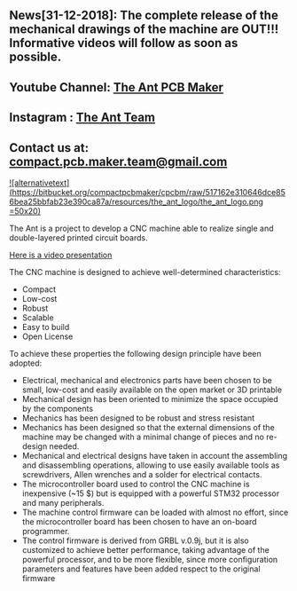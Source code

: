 ## News[31-12-2018]: The complete release of the mechanical drawings of the machine are OUT!!! Informative videos will follow as soon as possible.

## Youtube Channel: [The Ant PCB Maker](https://www.youtube.com/channel/UCX44z-SSL7LzcB4xxgUdHHA)

## Instagram : [The Ant Team](https://www.instagram.com/the_ant_team/)

## Contact us at: compact.pcb.maker.team@gmail.com

[![alternativetext](https://bitbucket.org/compactpcbmaker/cpcbm/raw/517162e310646dce856bea25bbfab23e390ca87a/resources/the_ant_logo/the_ant_logo.png =50x20)](https://www.youtube.com/channel/UCX44z-SSL7LzcB4xxgUdHHA)


The Ant is a project to develop a CNC machine able to realize single and double-layered printed circuit boards.

[Here is a video presentation](https://youtu.be/nVkbG-CYaAA)

The CNC machine is designed to achieve well-determined characteristics:

- Compact
- Low-cost
- Robust
- Scalable
- Easy to build
- Open License

To achieve these properties the following design principle have been adopted:

- Electrical, mechanical and electronics parts have been chosen to be small, low-cost and easily available on the open market or 3D printable
- Mechanical design has been oriented to minimize the space occupied by the components
- Mechanics has been designed to be robust and stress resistant
- Mechanics has been designed so that the external dimensions of the machine may be changed with a minimal change of pieces and no re-design needed.
- Mechanical and electrical designs have taken in account the assembling and disassembling operations, allowing to use easily available tools as screwdrivers, Allen wrenches and a solder for electrical contacts.
- The microcontroller board used to control the CNC machine is inexpensive (~15 $) but is equipped with a powerful STM32 processor and many peripherals.
- The machine control firmware can be loaded with almost no effort, since the microcontroller board has been chosen to have an on-board programmer.
- The control firmware is derived from GRBL v.0.9j, but it is also customized to achieve better performance, taking advantage of the powerful processor, and to be more flexible, since more configuration parameters and features have been added respect to the original firmware

